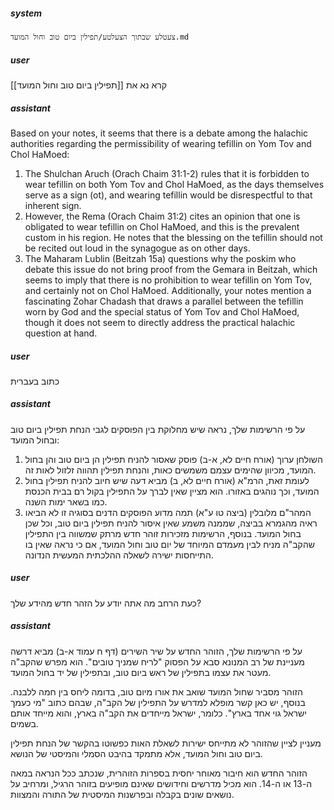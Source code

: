 ##### system
```sc-context
צעטלע שבתוך הצעלטע/תפילין ביום טוב וחול המועד.md
```

##### user
קרא נא את [[תפילין ביום טוב וחול המועד]]

##### assistant
Based on your notes, it seems that there is a debate among the halachic authorities regarding the permissibility of wearing tefillin on Yom Tov and Chol HaMoed:
1. The Shulchan Aruch (Orach Chaim 31:1-2) rules that it is forbidden to wear tefillin on both Yom Tov and Chol HaMoed, as the days themselves serve as a sign (ot), and wearing tefillin would be disrespectful to that inherent sign.
2. However, the Rema (Orach Chaim 31:2) cites an opinion that one is obligated to wear tefillin on Chol HaMoed, and this is the prevalent custom in his region. He notes that the blessing on the tefillin should not be recited out loud in the synagogue as on other days.
3. The Maharam Lublin (Beitzah 15a) questions why the poskim who debate this issue do not bring proof from the Gemara in Beitzah, which seems to imply that there is no prohibition to wear tefillin on Yom Tov, and certainly not on Chol HaMoed.
Additionally, your notes mention a fascinating Zohar Chadash that draws a parallel between the tefillin worn by God and the special status of Yom Tov and Chol HaMoed, though it does not seem to directly address the practical halachic question at hand.

##### user
כתוב בעברית

##### assistant
על פי הרשימות שלך, נראה שיש מחלוקת בין הפוסקים לגבי הנחת תפילין ביום טוב ובחול המועד:
1. השולחן ערוך (אורח חיים לא, א-ב) פוסק שאסור להניח תפילין הן ביום טוב והן בחול המועד, מכיוון שהימים עצמם משמשים כאות, והנחת תפילין תהווה זלזול לאות זה.
2. לעומת זאת, הרמ"א (אורח חיים לא, ב) מביא דעה שיש חיוב להניח תפילין בחול המועד, וכך נוהגים באזורו. הוא מציין שאין לברך על התפילין בקול רם בבית הכנסת כמו בשאר ימות השנה.
3. המהר"ם מלובלין (ביצה טו ע"א) תמה מדוע הפוסקים הדנים בסוגיה זו לא הביאו ראיה מהגמרא בביצה, שממנה משמע שאין איסור להניח תפילין ביום טוב, וכל שכן בחול המועד.
בנוסף, הרשימות מזכירות זוהר חדש מרתק שמשווה בין התפילין שהקב"ה מניח לבין מעמדם המיוחד של יום טוב וחול המועד, אם כי נראה שאין בו התייחסות ישירה לשאלה ההלכתית המעשית הנדונה.

##### user
כעת הרחב מה אתה יודע על הזהר חדש מהידע שלך?

##### assistant
על פי הרשימות שלך, הזוהר החדש על שיר השירים (דף ח עמוד א-ב) מביא דרשה מעניינת של רב המנונא סבא על הפסוק "לריח שמניך טובים". הוא מפרש שהקב"ה מעטר את עצמו בתפילין של ראש ביום טוב, ובתפילין של יד בחול המועד. 

הזוהר מסביר שחול המועד שואב את אורו מיום טוב, בדומה ליחס בין חמה ללבנה. בנוסף, יש כאן קשר מופלא למדרש על התפילין של הקב"ה, שבהם כתוב "מי כעמך ישראל גוי אחד בארץ". כלומר, ישראל מייחדים את הקב"ה בארץ, והוא מייחד אותם בשמים.

מעניין לציין שהזוהר לא מתייחס ישירות לשאלת האות כפשוטו בהקשר של הנחת תפילין ביום טוב וחול המועד, אלא מתמקד בהיבט הסמלי והמיסטי של הנושא.

הזוהר החדש הוא חיבור מאוחר יחסית בספרות הזוהרית, שנכתב ככל הנראה במאה ה-13 או ה-14. הוא מכיל מדרשים וחידושים שאינם מופיעים בזוהר הרגיל, ומרחיב על נושאים שונים בקבלה ובפרשנות המיסטית של התורה והמצוות.